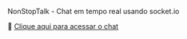 NonStopTalk - Chat em tempo real usando socket.io

🔗 [Clique aqui para acessar o chat](https://nonstoptalk.vercel.app/)
